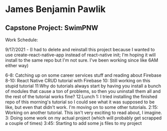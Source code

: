 # James Benjamin Pawlik
## Capstone Project: SwimPNW

Work Schedule:

9/17/2021 - (I had to delete and reinstall this project because I wanted to use create-react-native-app instead of react-native init; I'm hoping it will install to the same repo but I'm not sure. I've been working since like 6AM either way)

6-8: Catching up on some career services stuff and reading about Firebase
8-10: React Native CRUD tutorial with Firebase
10: Still working on this stupid tutorial
11:Why do tutorials always start by having you install a bunch of modules that cause a ton of problems, so then you uninstall them all and the rest of the tutorial works fine?
12:Lunch
1: I tried installing the finished repo of this morning's tutorial so I could see what it was supposed to be like, but even that didn't work. I'm moving on to some other tutorials.
2:15: Working on another tutorial. This isn't very exciting to read about, I imagine.
3: Doing some work on my actual project (which will probably get scrapped a couple of times)
3:45: Starting to add some js files to my project